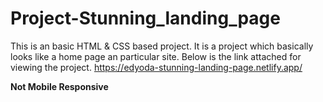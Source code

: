 # Project-Stunning_landing_page
This is an basic HTML & CSS based project. It is a project which basically looks like a home page an particular site. Below is the link attached for viewing the project.
https://edyoda-stunning-landing-page.netlify.app/

**Not Mobile Responsive**
